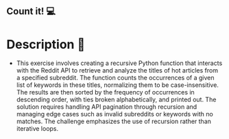 ## Count it! 💻
# Description 💬
- This exercise involves creating a recursive Python function that interacts with the Reddit API to retrieve and analyze the titles of hot articles from a specified subreddit. The function counts the occurrences of a given list of keywords in these titles, normalizing them to be case-insensitive. The results are then sorted by the frequency of occurrences in descending order, with ties broken alphabetically, and printed out. The solution requires handling API pagination through recursion and managing edge cases such as invalid subreddits or keywords with no matches. The challenge emphasizes the use of recursion rather than iterative loops.